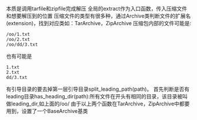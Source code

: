 本质是调用tarfile和zipfile完成解压
全局的extract作为入口函数，传入压缩文件和想要解压到的位置
压缩文件的类型有很多种，通过Archive类判断文件的扩展名(extension)，找到对应类如：TarArchive，ZipArchive
压缩包内部的文件可能是:
```
/oo/1.txt
/oo/2.txt
/oo/dd/3.txt
```
也有可能是
```
1.txt
2.txt
dd/3.txt
```

有引导目录的要去掉第一层引导目录split_leading_path(path)。
首先判断是否有leading目录has_heading_dir(path):所有文件在开头有相同的目录，该目录被叫做leading_dir,如上面的/oo/
由于以上两个函数在TarArchive，ZipArchive中都要用到，设置了一个BaseArchive基类
